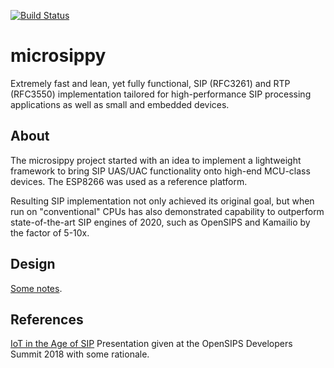 [![Build Status](https://travis-ci.com/sobomax/microsippy.svg?branch=master)](https://travis-ci.com/sobomax/microsippy)

# microsippy
Extremely fast and lean, yet fully functional, SIP (RFC3261) and RTP (RFC3550)
implementation tailored for high-performance SIP processing applications as well
as small and embedded devices.

## About
The microsippy project started with an idea to implement a lightweight framework
to bring SIP UAS/UAC functionality onto high-end MCU-class devices.
The ESP8266 was used as a reference platform.

Resulting SIP implementation not only achieved its original goal, but when
run on "conventional" CPUs has also demonstrated capability to outperform
state-of-the-art SIP engines of 2020, such as OpenSIPS and Kamailio by the
factor of 5-10x.

## Design
[Some notes](doc/DesignNotes).

## References
[IoT in the Age of SIP](https://www.youtube.com/watch?v=4ia9HhMWYDY) Presentation given at the OpenSIPS Developers Summit 2018 with some rationale.
